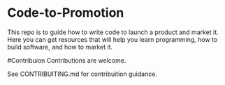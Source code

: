 # Code-to-Promotion
This repo is to guide how to write code to launch a product and market it.
Here you can get resources that will help you learn programming, how to build software, and how to market it.

#Contribuion
Contributions are welcome. 

See CONTRIBUITING.md for contribuition guidance.
